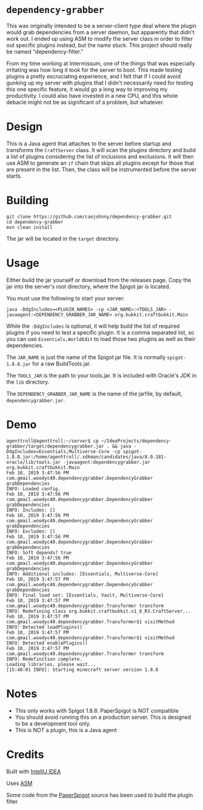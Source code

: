 # `dependency-grabber`

This was originally intended to be a server-client type deal
where the plugin would grab dependencies from a server
daemon, but apparently that didn't work out. I ended up
using ASM to modify the server class in order to filter out
specific plugins instead, but the name stuck. This project
should really be named "dependency-filter."

From my time working at Intermissum, one of the things that
was especially irritating was how long it took for the
server to boot. This made testing plugins a pretty
excruciating experience, and I felt that if I could avoid
gunking up my server with plugins that I didn't necessarily
need for testing this one specific feature, it would go a
long way to improving my productivity. I could also have
invested in a new CPU, and this whole debacle might not be
as significant of a problem, but whatever.

# Design

This is a Java agent that attaches to the server before
startup and transforms the `CraftServer` class. It will scan
the plugins directory and build a list of plugins 
considering the list of inclusions and exclusions. It will
then use ASM to generate an `if` chain that skips all
plugins except for those that are present in the list. Then,
the class will be instrumented before the server starts.

# Building

``` shell
git clone https://github.com/caojohnny/dependency-grabber.git
cd dependency-grabber
mvn clean install
```

The jar will be located in the `target` directory.

# Usage

Either build the jar yourself or download from the releases
page. Copy the jar into the server's root directory, where
the Spigot jar is located.

You must use the following to start your server:

``` shell
java -DdgIncludes=<PLUGIN_NAMES> -cp <JAR_NAME>:<TOOLS_JAR> -javaagent:<DEPENDENCY_GRABBER_JAR_NAME> org.bukkit.craftbukkit.Main
```

While the `-DdgIncludes` is optional, it will help build the
list of required plugins if you need to test a specific
plugin. It is a comma separated list, so you can use `Essentials,WorldEdit`
to load those two plugins as well as their dependencies.

The `JAR_NAME` is just the name of the Spigot jar file. It
is normally `spigot-1.8.8.jar` for a raw BuildTools jar.

The `TOOLS_JAR` is the path to your tools.jar. It is
included with Oracle's JDK in the `lib` directory.

The `DEPENDENCY_GRABBER_JAR_NAME` is the name of the
jarfile, by default, `dependencygrabber.jar`.

# Demo

``` shell
agenttroll@agenttroll:~/server$ cp ~/IdeaProjects/dependency-grabber/target/dependencygrabber.jar . && java -DdgIncludes=Essentials,Multiverse-Core -cp spigot-1.8.8.jar:/home/agenttroll/.sdkman/candidates/java/8.0.181-oracle/lib/tools.jar -javaagent:dependencygrabber.jar org.bukkit.craftbukkit.Main
Feb 10, 2019 3:47:56 PM com.gmail.woodyc40.dependencygrabber.DependencyGrabber grabDependencies
INFO: Loaded config.
Feb 10, 2019 3:47:56 PM com.gmail.woodyc40.dependencygrabber.DependencyGrabber grabDependencies
INFO: Includes: []
Feb 10, 2019 3:47:56 PM com.gmail.woodyc40.dependencygrabber.DependencyGrabber grabDependencies
INFO: Excludes: []
Feb 10, 2019 3:47:56 PM com.gmail.woodyc40.dependencygrabber.DependencyGrabber grabDependencies
INFO: Soft depends? true
Feb 10, 2019 3:47:56 PM com.gmail.woodyc40.dependencygrabber.DependencyGrabber grabDependencies
INFO: Additional includes: [Essentials, Multiverse-Core]
Feb 10, 2019 3:47:57 PM com.gmail.woodyc40.dependencygrabber.DependencyGrabber grabDependencies
INFO: Final load set: [Essentials, Vault, Multiverse-Core]
Feb 10, 2019 3:47:57 PM com.gmail.woodyc40.dependencygrabber.Transformer transform
INFO: Redefining class org.bukkit.craftbukkit.v1_8_R3.CraftServer...
Feb 10, 2019 3:47:57 PM com.gmail.woodyc40.dependencygrabber.Transformer$1 visitMethod
INFO: Detected loadPlugins()
Feb 10, 2019 3:47:57 PM com.gmail.woodyc40.dependencygrabber.Transformer$1 visitMethod
INFO: Detected enablePlugins()
Feb 10, 2019 3:47:57 PM com.gmail.woodyc40.dependencygrabber.Transformer transform
INFO: Redefinition complete.
Loading libraries, please wait...
[15:48:01 INFO]: Starting minecraft server version 1.8.8
```

# Notes

* This only works with Spigot 1.8.8. PaperSpigot is NOT
compatible
* You should avoid running this on a production server. This
is designed to be a development tool only.
* This is NOT a plugin, this is a Java agent

# Credits

Built with [IntellIJ IDEA](https://www.jetbrains.com/idea/)

Uses [ASM](https://asm.ow2.io/)

Some code from the [PaperSpigot](https://papermc.io/) source 
has been used to build the plugin filter
